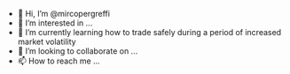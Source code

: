 - 👋 Hi, I’m @mircopergreffi
- 👀 I’m interested in ...
- 🌱 I’m currently learning how to trade safely during a period of increased market volatility
- 💞️ I’m looking to collaborate on ...
- 📫 How to reach me ...

<!---
mircopergreffi/mircopergreffi is a ✨ special ✨ repository because its `README.md` (this file) appears on your GitHub profile.
You can click the Preview link to take a look at your changes.
--->
